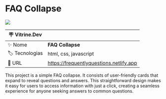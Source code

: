 # FAQ Collapse

![](https://github.com/rafaelcabral223/faq-collapse/assets/72042885/7b705e34-c36d-4336-b9a4-117e2bac725d#vitrinedev)

| :placard: Vitrine.Dev |                                       |
| --------------------- | ------------------------------------- |
| :sparkles: Nome       | **FAQ Collapse**          |
| :label: Tecnologias   | html, css, javascript                 |
| :rocket: URL          | https://frequentlyquestions.netlify.app |

This project is a simple FAQ collapse. It consists of user-friendly cards that expand to reveal questions and answers. This straightforward design makes it easy for users to access information with just a click, creating a seamless experience for anyone seeking answers to common questions.